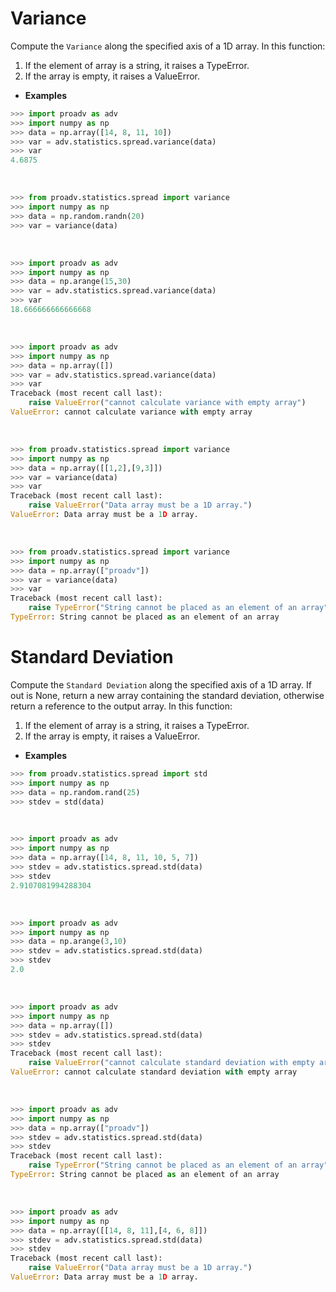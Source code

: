 # Variance 

Compute the `Variance` along the specified axis of a 1D array. 
In this function:
1. If the element of array is a string, it raises a TypeError.
2. If the array is empty, it raises a ValueError.

- **Examples**

```python
>>> import proadv as adv
>>> import numpy as np
>>> data = np.array([14, 8, 11, 10])
>>> var = adv.statistics.spread.variance(data)
>>> var
4.6875
```
<br>

```python
>>> from proadv.statistics.spread import variance
>>> import numpy as np
>>> data = np.random.randn(20)
>>> var = variance(data)
```
<br>

```python
>>> import proadv as adv
>>> import numpy as np
>>> data = np.arange(15,30)
>>> var = adv.statistics.spread.variance(data)
>>> var
18.666666666666668
```
<br>

```python
>>> import proadv as adv
>>> import numpy as np
>>> data = np.array([])
>>> var = adv.statistics.spread.variance(data)
>>> var
Traceback (most recent call last):
    raise ValueError("cannot calculate variance with empty array")
ValueError: cannot calculate variance with empty array
```
<br>

```python
>>> from proadv.statistics.spread import variance
>>> import numpy as np
>>> data = np.array([[1,2],[9,3]])
>>> var = variance(data)
>>> var
Traceback (most recent call last):
    raise ValueError("Data array must be a 1D array.")
ValueError: Data array must be a 1D array.
```
<br>

```python
>>> from proadv.statistics.spread import variance
>>> import numpy as np
>>> data = np.array(["proadv"])
>>> var = variance(data)
>>> var
Traceback (most recent call last):
    raise TypeError("String cannot be placed as an element of an array")
TypeError: String cannot be placed as an element of an array
```


# Standard Deviation

Compute the `Standard Deviation` along the specified axis of a 1D array. 
If out is None, return a new array containing the standard deviation, otherwise return a reference to the output array. 
In this function:
1. If the element of array is a string, it raises a TypeError.
2. If the array is empty, it raises a ValueError.

- **Examples**

```python
>>> from proadv.statistics.spread import std
>>> import numpy as np
>>> data = np.random.rand(25)
>>> stdev = std(data)
```
<br>

```python
>>> import proadv as adv
>>> import numpy as np
>>> data = np.array([14, 8, 11, 10, 5, 7])
>>> stdev = adv.statistics.spread.std(data)
>>> stdev
2.9107081994288304
```
<br>

```python
>>> import proadv as adv
>>> import numpy as np  
>>> data = np.arange(3,10)
>>> stdev = adv.statistics.spread.std(data)
>>> stdev
2.0
```
<br>

```python
>>> import proadv as adv
>>> import numpy as np  
>>> data = np.array([])
>>> stdev = adv.statistics.spread.std(data)
>>> stdev
Traceback (most recent call last):
    raise ValueError("cannot calculate standard deviation with empty array")
ValueError: cannot calculate standard deviation with empty array
```
<br>

```python
>>> import proadv as adv
>>> import numpy as np  
>>> data = np.array(["proadv"])
>>> stdev = adv.statistics.spread.std(data)
>>> stdev
Traceback (most recent call last):
    raise TypeError("String cannot be placed as an element of an array")
TypeError: String cannot be placed as an element of an array
```
<br>

```python
>>> import proadv as adv
>>> import numpy as np
>>> data = np.array([[14, 8, 11],[4, 6, 8]])
>>> stdev = adv.statistics.spread.std(data)
>>> stdev
Traceback (most recent call last):
    raise ValueError("Data array must be a 1D array.")
ValueError: Data array must be a 1D array.
```
